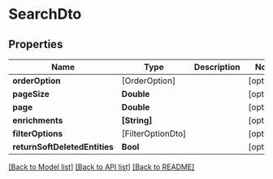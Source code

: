 # SearchDto

## Properties
Name | Type | Description | Notes
------------ | ------------- | ------------- | -------------
**orderOption** | [OrderOption] |  | [optional] 
**pageSize** | **Double** |  | [optional] 
**page** | **Double** |  | [optional] 
**enrichments** | **[String]** |  | [optional] 
**filterOptions** | [FilterOptionDto] |  | [optional] 
**returnSoftDeletedEntities** | **Bool** |  | [optional] 

[[Back to Model list]](../README.md#documentation-for-models) [[Back to API list]](../README.md#documentation-for-api-endpoints) [[Back to README]](../README.md)


